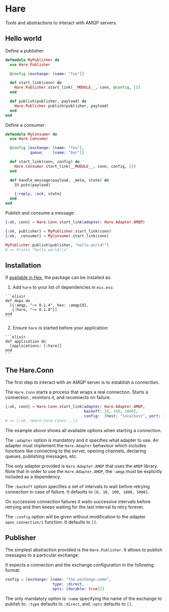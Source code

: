 # Hare

Tools and abstractions to interact with AMQP servers.

## Hello world

Define a publisher:

```elixir
defmodule MyPublisher do
  use Hare.Publisher

  @config [exchange: [name: "foo"]]

  def start_link(conn) do
    Hare.Publisher.start_link(__MODULE__, conn, @config, [])
  end

  def publish(publisher, payload) do
    Hare.Publisher.publish(publisher, payload)
  end
end
```

Define a consumer:

```elixir
defmodule MyConsumer do
  use Hare.Consumer

  @config [exchange: [name: "foo"],
           queue:    [name: "bar"]]

  def start_link(conn, config) do
    Hare.Consumer.start_link(__MODULE__, conn, config, [])
  end

  def handle_message(payload, _meta, state) do
    IO.puts(payload)

    {:reply, :ack, state}
  end
end
```

Publish and consume a message:

```elixir
{:ok, conn} = Hare.Conn.start_link(adapter: Hare.Adapter.AMQP)

{:ok, publisher} = MyPublisher.start_link(conn)
{:ok, _consumer} = MyConsumer.start_link(conn)

MyPublisher.publish(publisher, "hello world!")
# => Prints "hello world!\n"
```

## Installation

If [available in Hex](https://hex.pm/docs/publish), the package can be installed as:

  1. Add `hare` to your list of dependencies in `mix.exs`:

    ```elixir
    def deps do
      [{:amqp, "~> 0.1.4", hex: :amqp19},
       {:hare, "~> 0.1.8"}]
    end
    ```

  2. Ensure `hare` is started before your application:

    ```elixir
    def application do
      [applications: [:hare]]
    end
    ```

## The Hare.Conn

The first step to interact with an AMQP server is to establish a connection.

The `Hare.Conn` starts a process that wraps a real connection. Starts a connection ,
monitors it, and reconnects on failure.

```elixir
{:ok, conn} = Hare.Conn.start_link(adapter: Hare.Adapter.AMQP,
                                   backoff: [0, 100, 1000],
                                   config:  [host: "localhost", port: 1234])
# => {:ok, %Hare.Core.Conn{...}}
```

The example above shows all available options when starting a connection.

The `:adapter` option is mandatory and it specifies what adapter to use.
An adapter must implement the `Hare.Adapter` behaviour which includes functions
like connecting to the server, opening channels, declaring queues, publishing
messages, etc.

The only adapter provided is `Hare.Adapter.AMQP` that uses the `AMQP` library.
Note that in order to use the `Hare.Adapter.AMQP`, the `:amqp` must be explicitly
included as a dependency.

The `:backoff` option specifies a set of intervals to wait before retrying connection
in case of failure. It defaults to `[0, 10, 100, 1000, 5000]`.

On successive connection failures it waits successive intervals before retrying
and then keeps waiting for the last interval to retry forever.

The `:config` option will be given without modification to the adapter
`open_connection/1` function. It defaults to `[]`.

## Publisher

The simplest abstraction provided is the `Hare.Publisher`. It allows to publish
messages to a particular exchange.

It expects a connection and the exchange configuration in the following format:

```elixir
config = [exchange: [name: "the.exchange.name",
                     type: :direct,
                     opts: [durable: true]]]
```

The only mandatory option is `:name` specifying the name of the exchange to publish
to. `:type` defaults to `:direct`, and `:opts` defaults to `[]`.
